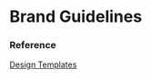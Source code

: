 # Brand Guidelines

### Reference

[Design Templates](https://www.figma.com/file/6o6Ik2f0D6HiLzRWwgeOQd/Brand-guidelines?node-id=0%3A1)

